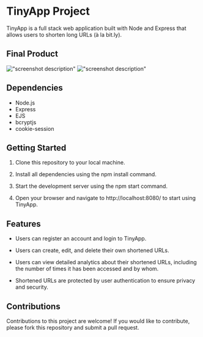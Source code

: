 # TinyApp Project

TinyApp is a full stack web application built with Node and Express that allows users to shorten long URLs (à la bit.ly).

## Final Product

!["screenshot description"](#)
!["screenshot description"](#)

## Dependencies

- Node.js
- Express
- EJS
- bcryptjs
- cookie-session

## Getting Started

1. Clone this repository to your local machine.

2. Install all dependencies using the npm install command.

3. Start the development server using the npm start command.

4. Open your browser and navigate to http://localhost:8080/ to start using TinyApp.

## Features 

- Users can register an account and login to TinyApp.

- Users can create, edit, and delete their own shortened URLs.

- Users can view detailed analytics about their shortened URLs, including the number of times it has been accessed and by whom.

- Shortened URLs are protected by user authentication to ensure privacy and security.

## Contributions 

Contributions to this project are welcome! If you would like to contribute, please fork this repository and submit a pull request.

